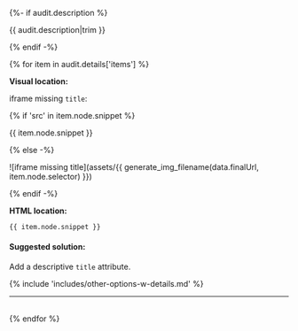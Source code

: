 {%- if audit.description %}

{{ audit.description|trim }}

{% endif -%}

{% for item in audit.details['items'] %}

__Visual location:__

iframe missing `title`:

{% if 'src' in item.node.snippet  %}

{{ item.node.snippet }}

{% else -%}

![iframe missing title](assets/{{ generate_img_filename(data.finalUrl, item.node.selector) }})

{% endif -%}

__HTML location:__

```html
{{ item.node.snippet }}
```

#### Suggested solution:

Add a descriptive `title` attribute.

{% include 'includes/other-options-w-details.md' %}

<hr>

<br>
{% endfor %}